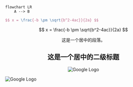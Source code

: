 ```mermaid
flowchart LR
	A --> B
```
```latex
$$ x = \frac{-b \pm \sqrt{b^2-4ac}}{2a} $$
```
$$ x = \frac{-b \pm \sqrt{b^2-4ac}}{2a} $$
<p style="text-align:center">
这是一个居中的段落。
</p>

<h2 style="text-align:center">
这是一个居中的二级标题
</h2>
<p style="text-align:center">
    <img src="https://www.google.com/images/branding/googlelogo/1x/googlelogo_color_272x92dp.png" alt="Google Logo">
</p>
<img style="display: block; margin: auto;"
src="https://www.google.com/images/branding/googlelogo/1x/googlelogo_color_272x92dp.png"
alt="Google Logo">
